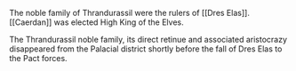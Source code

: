 The noble family of Thrandurassil were the rulers of [[Dres Elas]].  
[[Caerdan]] was elected High King of the Elves.

The Thrandurassil noble family, its direct retinue and associated aristocrazy disappeared from the Palacial district shortly before the fall of Dres Elas to the Pact forces.